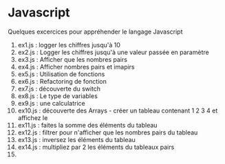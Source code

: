 # Javascript
Quelques excercices pour appréhender le langage Javascript

1. ex1.js : logger les chiffres jusqu'à 10
2. ex2.js : Logger les chiffres jusqu'à une valeur passée en paramètre
3. ex3.js : Afficher que les nombres pairs
4. ex4.js : Afficher nombres pairs et imapirs
5. ex5.js : Utilisation de fonctions
6. ex6.js : Refactoring de fonction
7. ex7.js : découverte du switch
8. ex8.js : Le type de variables
9. ex9.js : une calculatrice 
10. ex10.js : découverte des Arrays - créer un tableau contenant 1 2 3 4 et affichez le
11. ex11.js : faites la somme des éléments du tableau  
12. ex12.js : filtrer pour n'afficher que les nombres pairs du tableau  
13. ex13.js : inversez les éléments du tableau  
14. ex14.js : multipliez par 2 les éléments du tableaux pairs
15. 